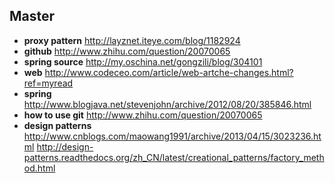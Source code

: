 ## Master
- **proxy pattern** http://layznet.iteye.com/blog/1182924
- **github** http://www.zhihu.com/question/20070065
- **spring source** http://my.oschina.net/gongzili/blog/304101
- **web** http://www.codeceo.com/article/web-artche-changes.html?ref=myread
- **spring** http://www.blogjava.net/stevenjohn/archive/2012/08/20/385846.html
- **how to use git**  http://www.zhihu.com/question/20070065
- **design patterns** http://www.cnblogs.com/maowang1991/archive/2013/04/15/3023236.html
                      http://design-patterns.readthedocs.org/zh_CN/latest/creational_patterns/factory_method.html
